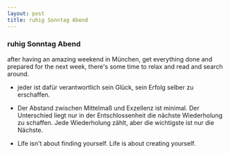 ```yaml
---
layout: post
title: ruhig Sonntag Abend
---
```


### ruhig Sonntag Abend

after having an amazing weekend in München, get everything done and prepared for the next week, there's some time to relax and read and search around. 

- jeder ist dafür verantwortlich sein Glück, sein Erfolg selber zu erschaffen.

- Der Abstand zwischen Mittelmaß und Exzellenz ist minimal.
Der Unterschied liegt nur in der Entschlossenheit die nächste Wiederholung zu schaffen.
Jede Wiederholung zählt, aber die wichtigste ist nur die Nächste.

- Life isn't about finding yourself. Life is about creating yourself.
